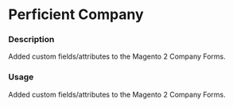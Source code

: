 # Perficient Company


### Description
Added custom fields/attributes to the Magento 2 Company Forms.


### Usage
Added custom fields/attributes to the Magento 2 Company Forms.
